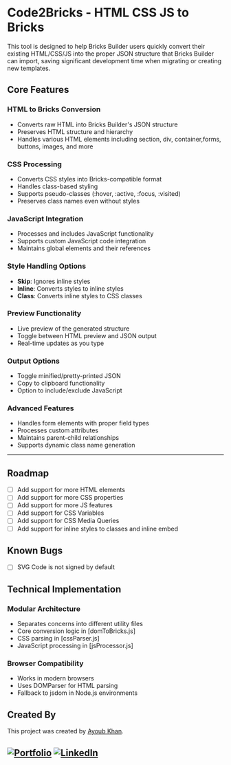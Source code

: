 # Code2Bricks - HTML CSS JS to Bricks

This tool is designed to help Bricks Builder users quickly convert their existing HTML/CSS/JS into the proper JSON structure that Bricks Builder can import, saving significant development time when migrating or creating new templates.

## Core Features

### HTML to Bricks Conversion
- Converts raw HTML into Bricks Builder's JSON structure
- Preserves HTML structure and hierarchy
- Handles various HTML elements including section, div, container,forms, buttons, images, and more

### CSS Processing
- Converts CSS styles into Bricks-compatible format
- Handles class-based styling
- Supports pseudo-classes (:hover, :active, :focus, :visited)
- Preserves class names even without styles

### JavaScript Integration
- Processes and includes JavaScript functionality
- Supports custom JavaScript code integration
- Maintains global elements and their references

### Style Handling Options
- **Skip**: Ignores inline styles
- **Inline**: Converts styles to inline styles
- **Class**: Converts inline styles to CSS classes

### Preview Functionality
- Live preview of the generated structure
- Toggle between HTML preview and JSON output
- Real-time updates as you type

### Output Options
- Toggle minified/pretty-printed JSON
- Copy to clipboard functionality
- Option to include/exclude JavaScript

### Advanced Features
- Handles form elements with proper field types
- Processes custom attributes
- Maintains parent-child relationships
- Supports dynamic class name generation

---

## Roadmap
- [ ] Add support for more HTML elements
- [ ] Add support for more CSS properties
- [ ] Add support for more JS features  
- [ ] Add support for CSS Variables
- [ ] Add support for CSS Media Queries
- [ ] Add support for inline styles to classes and inline embed

## Known Bugs
- [ ] SVG Code is not signed by default



## Technical Implementation

### Modular Architecture
- Separates concerns into different utility files
- Core conversion logic in [domToBricks.js]
- CSS parsing in [cssParser.js]
- JavaScript processing in [jsProcessor.js]

### Browser Compatibility
- Works in modern browsers
- Uses DOMParser for HTML parsing
- Fallback to jsdom in Node.js environments


## Created By

This project was created by [Ayoub Khan](https://mayoub.dev).

[![Portfolio](https://img.shields.io/badge/Portfolio-mayoub.dev-4CAF50?style=flat-square)](https://mayoub.dev) [![LinkedIn](https://img.shields.io/badge/LinkedIn-ayoubkhan558-0077B5?style=flat-square&logo=linkedin)](https://www.linkedin.com/in/ayoubkhan558)
-------------------------------------------------------------